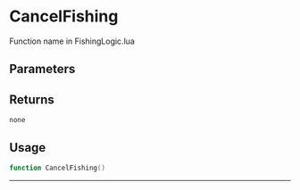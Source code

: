# CancelFishing
Function name in FishingLogic.lua
## Parameters

## Returns
`none`
## Usage
```lua
function CancelFishing()
```
---
